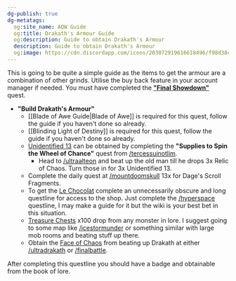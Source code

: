 ```yaml
---
dg-publish: true
dg-metatags:
  og:site_name: AQW Guide
  og:title: Drakath's Armour Guide
  og:description: Guide to obtain Drakath's Armour
  description: Guide to obtain Drakath's Armour
  og:image: https://cdn.discordapp.com/icons/203072919616618496/f98d38c50b06972678eaaa1aa2c0cedf.png
---
```

This is going to be quite a simple guide as the items to get the armour are a combination of other grinds. Utilise the buy back feature in your account manager if needed. You must have completed the [**"Final Showdown"**](http://aqwwiki.wikidot.com/final-showdown-s-quest) quest.

- **"Build Drakath's Armour"**
	- [[Blade of Awe Guide|Blade of Awe]] is required for this quest, follow the guide if you haven't done so already.
	- [[Blinding Light of Destiny]] is required for this quest, follow the guide if you haven't done so already.
	- [Unidentified 13](http://aqwwiki.wikidot.com/the-contract-of-nulgath) can be obtained by completing the **"Supplies to Spin the Wheel of Chance"** quest from [/tercessuinotlim](http://aqwwiki.wikidot.com/tercessuinotlim).
		- Head to [/ultraalteon](http://aqwwiki.wikidot.com/ultra-alteon) and beat up the old man till he drops 3x Relic of Chaos. Turn those in for 3x Unidentified 13.
	- Complete the daily quest at [/mountdoomskull](http://aqwwiki.wikidot.com/mount-doomskull-location) 13x for Dage's Scroll Fragments.
	- To get the [Le Chocolat](http://aqwwiki.wikidot.com/le-chocolat) complete an unnecessarily obscure and long questline for access to the shop. Just complete the [/hyperspace](http://aqwwiki.wikidot.com/hyper-space) questline, I may make a guide for it but the wiki is your best bet in this situation.
	- [Treasure Chests](aqwwiki.wikidot.com/treasure-chest-misc) x100 drop from any monster in lore. I suggest going to some map like [/icestormunder](http://aqwwiki.wikidot.com/icestorm-under) or something similar with large mob rooms and beating stuff up there.
	- Obtain the [Face of Chaos](http://aqwwiki.wikidot.com/face-of-chaos) from beating up Drakath at either [/ultradrakath](http://aqwwiki.wikidot.com/ultra-drakath) or [/finalbattle](http://aqwwiki.wikidot.com/final-battle).

After completing this questline you should have a badge and obtainable from the book of lore.